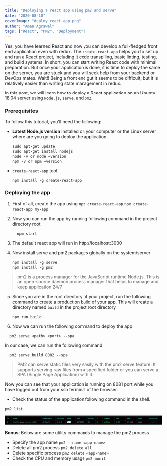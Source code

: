 ```yaml
---
title: "Deploying a react app using pm2 and serve"
date: "2020-08-10"
coverImage: "deploy_react_app.png"
author: "Aman Agrawal"
tags: ["React", "PM2", "Deployment"]
---
```


Yes, you have learned React and now you can develop a full-fledged front end application even with redux. The `create-react-app` helps you to set up and run a React project, including it code transpiling, basic linting, testing, and build systems. 
In short, you can start writing React code with minimal preparation. But once your application is done, it is time to deploy the same on the server, you are stuck and you will seek help from your backend or DevOps mates. Wait!! Being a front end gut it seems to be difficult, but it is relatively easier than writing state management in redux. 

In this post, we will learn how to deploy a React application on an Ubuntu 18.04 server using `Node.js`, `serve`, and `pm2`.

### Prerequisites
To follow this tutorial, you’ll need the following:
  - **Latest Node.js version** installed on your computer or the Linux server where are you going to deploy the application. 

      ```
      sudo apt-get update
      sudo apt-get install nodejs
      node -v or node –version
      npm -v or npm –version
      ```
  - `create-react-app` tool 

      ```
      npm install -g create-react-app
      ```
### Deploying the app

1. First of all, create the app using `npx create-react-app` 
        ```
          npx create-react-app my-app
        ```

2. Now you can run the app by running following command in the project directory root
      ```
        npm start
      ```
3. The default react app will run in http://localhost:3000

4. Now install serve and pm2 packages globally on the system/server 

      ```
      npm install -g serve
      npm install -g pm2
      ```

> pm2 is a process manager for the JavaScript runtime Node.js. This is an open-source daemon process manager that helps to manage and keep application 24/7


5. Since you are in the root directory of your project, run the following command to create a production build of your app.
  This will create a directory named `build` in the project root directory

      ```
      npm run build 
      ```

6. Now we can run the following command to deploy the app  

  ```
    pm2 serve <path> <port> --spa
  ```
  In our case, we can run the following command
  ```
    pm2 serve build 8082 --spa 
  ```
> PM2 can serve static files very easily with the pm2 serve feature. It supports serving raw files from a specified folder or you can serve a SPA (Single Page Application) with it.


Now you can see that your application is running on 8081 port while you have logged out from your ssh terminal of the browser. 

- Check the status of the application following command in the shell. 

```
pm2 list

```
![pm2 List](pm2list.png)

**Bonus**: Below are some utility commands to manage the pm2 process

- Specify the app name `pm2 --name <app-name>`
- Delete all pm2 process  `pm2 delete all`
- Delete specific process `pm2 delete <app-name>`
- Check the CPU and memory usage `pm2 monit`
